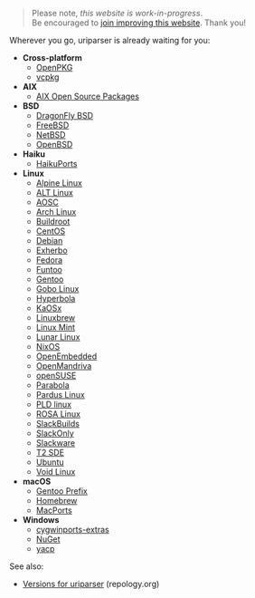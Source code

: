 <!--
.. title: uriparser Packages
.. slug: packages
.. date: 2018-01-06 21:52:32 UTC
.. tags:
.. category:
.. link:
.. description:
.. type: text
-->

> Please note, *this website is work-in-progress*.<br />
Be encouraged to
[join improving this website](https://github.com/uriparser/uriparser.github.io).
Thank you!


Wherever you go, uriparser is already waiting for you:

* __Cross-platform__
    * [OpenPKG](http://download.openpkg.org/packages/current/source/EVAL/)
    * [vcpkg](https://github.com/Microsoft/vcpkg/tree/master/ports/uriparser)
* __AIX__
    * [AIX Open Source Packages](http://www.oss4aix.org/download/SRPMS/uriparser/)
* __BSD__
    * [DragonFly BSD](https://github.com/DragonFlyBSD/DPorts/tree/master/net/uriparser)
    * [FreeBSD](http://www.freebsd.org/cgi/cvsweb.cgi/ports/net/uriparser/)
    * [NetBSD](http://pkgsrc.se/textproc/uriparser)
    * [OpenBSD](http://openports.se/www/uriparser)
* __Haiku__
    * [HaikuPorts](https://github.com/haikuports/haikuports/tree/master/dev-libs/uriparser)
* __Linux__
    * [Alpine Linux](https://git.alpinelinux.org/cgit/aports/tree/main/uriparser)
    * [ALT Linux](http://sisyphus.ru/srpm/liburiparser)
    * [AOSC](https://packages.aosc.io/packages/uriparser)
    * [Arch Linux](https://www.archlinux.org/packages/?sort=&q=uriparser&maintainer=&flagged=)
    * [Buildroot](https://git.busybox.net/buildroot/tree/package/liburiparser)
    * [CentOS](http://www.andreas-mueller.com/mrepo/centos5-i386/RPMS.at-stable/repoview/uriparser.html)
    * [Debian](http://packages.debian.org/source/uriparser)
    * [Exherbo](http://git.exherbo.org/summer/packages/dev-libs/uriparser/index.html)
    * [Fedora](https://apps.fedoraproject.org/packages/uriparser/overview)
    * [Funtoo](https://github.com/funtoo/dev-kit/tree/master/dev-libs/uriparser)
    * [Gentoo](http://packages.gentoo.org/package/dev-libs/uriparser)
    * [Gobo Linux](https://github.com/gobolinux/Recipes/tree/master/trunk/LibURIParser)
    * [Hyperbola](https://www.hyperbola.info/packages/community/x86_64/uriparser/)
    * [KaOSx](https://github.com/KaOSx/apps/blob/master/uriparser/PKGBUILD)
    * [Linuxbrew](http://braumeister.org/formula/uriparser)
    * [Linux Mint](https://community.linuxmint.com/software/view/liburiparser-dev)
    * [Lunar Linux](https://github.com/lunar-linux/moonbase-other/blob/master/libs/uriparser/DETAILS)
    * [NixOS](https://github.com/NixOS/nixpkgs/blob/master/pkgs/development/libraries/uriparser/default.nix)
    * [OpenEmbedded](http://cgit.openembedded.net/cgit.cgi?url=openembedded/tree/packages/liburiparser)
    * [OpenMandriva](https://github.com/OpenMandrivaAssociation/uriparser/blob/master/uriparser.spec)
    * [openSUSE](https://build.opensuse.org/package/show/devel:libraries:c_c++/uriparser)
    * [Parabola](https://www.parabola.nu/packages/community/x86_64/uriparser/)
    * [Pardus Linux](http://packages.pardus.org.tr/contrib/source/uriparser.html)
    * [PLD linux](https://github.com/pld-linux/uriparser/blob/master/uriparser.spec)
    * [ROSA Linux](https://abf.rosalinux.ru/import/uriparser)
    * [SlackBuilds](https://slackbuilds.org/repository/14.2/libraries/uriparser/)
    * [SlackOnly](https://packages.slackonly.com/pub/packages/current-x86_64/libraries/uriparser/)
    * [Slackware](http://repository.slacky.eu/slackware-12.0/development/uriparser/)
    * [T2 SDE](http://svn.exactcode.de/t2/trunk/package/www/uriparser/uriparser.desc)
    * [Ubuntu](http://packages.ubuntu.com/source/uriparser)
    * [Void Linux](https://github.com/void-linux/void-packages/blob/master/srcpkgs/uriparser/template)
* __macOS__
    * [Gentoo Prefix](http://packages.gentoo.org/package/dev-libs/uriparser)
    * [Homebrew](http://brewformulas.org/uriparser)
    * [MacPorts](https://github.com/macports/macports-ports/blob/master/devel/uriparser/Portfile)
* __Windows__
    * [cygwinports-extras](https://github.com/cygwinports-extras/uriparser)
    * [NuGet](https://www.nuget.org/packages?q=uriparser)
    * [yacp](https://github.com/fd00/yacp/tree/master/uriparser)


See also:

* [Versions for uriparser](https://repology.org/metapackage/uriparser/versions) (repology.org)
